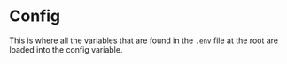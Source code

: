 # Config

This is where all the variables that are found in the `.env` file at the root are loaded into the config variable.
